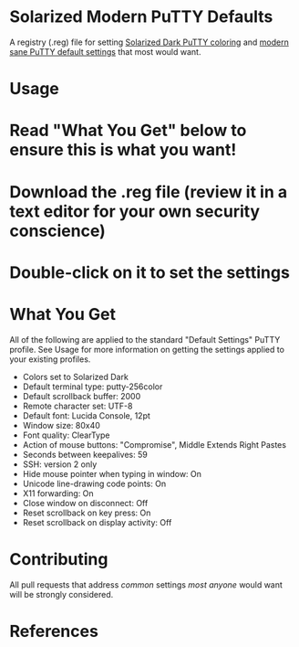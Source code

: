 Solarized Modern PuTTY Defaults
===============================

A registry (.reg) file for setting [Solarized Dark PuTTY coloring][solarized] and [modern sane PuTTY default settings][arabesque] that most would want.

Usage
=====
# Read "What You Get" below to ensure this is what you want!
# Download the .reg file (review it in a text editor for your own security conscience)
# Double-click on it to set the settings

What You Get
============
All of the following are applied to the standard "Default Settings" PuTTY profile. See Usage for more information on getting the settings applied to your existing profiles.

* Colors set to Solarized Dark
* Default terminal type: putty-256color
* Default scrollback buffer: 2000
* Remote character set: UTF-8
* Default font: Lucida Console, 12pt
* Window size: 80x40
* Font quality: ClearType
* Action of mouse buttons: "Compromise", Middle Extends Right Pastes
* Seconds between keepalives: 59
* SSH: version 2 only
* Hide mouse pointer when typing in window: On
* Unicode line-drawing code points: On
* X11 forwarding: On
* Close window on disconnect: Off
* Reset scrollback on key press: On
* Reset scrollback on display activity: Off

Contributing
============
All pull requests that address _common_ settings _most anyone_ would want will be strongly considered.

References
==========
[solarized]: https://github.com/altercation/solarized "Solarized - Precision colors for machines and people"
[arabesque]: http://blog.sanctum.geek.nz/putty-configuration/ "Tom Ryder (arabesque) - PuTTY Configuration"
